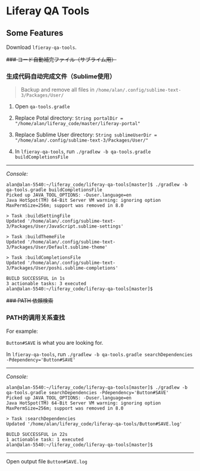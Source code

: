 # Liferay QA Tools

## Some Features

Download `lfieray-qa-tools`.

<s>### コード自動補完ファイル（サブライム用）</s>

### 生成代码自动完成文件（Sublime使用）

> Backup and remove all files in `/home/alan/.config/sublime-text-3/Packages/User/`

1. Open `qa-tools.gradle`

3. Replace Potal directory: `String portalDir = "/home/alan/liferay_code/master/liferay-portal"`

4. Replace Sublime User directory: `String sublimeUserDir = "/home/alan/.config/sublime-text-3/Packages/User/"`

5. In `lfieray-qa-tools`, run `./gradlew -b qa-tools.gradle buildCompletionsFile`

-------------------

*Console:*

```
alan@alan-5540:~/liferay_code/liferay-qa-tools[master]$ ./gradlew -b qa-tools.gradle buildCompletionsFile
Picked up JAVA_TOOL_OPTIONS: -Duser.language=en
Java HotSpot(TM) 64-Bit Server VM warning: ignoring option MaxPermSize=256m; support was removed in 8.0

> Task :buildSettingFile
Updated '/home/alan/.config/sublime-text-3/Packages/User/JavaScript.sublime-settings'

> Task :buildThemeFile
Updated '/home/alan/.config/sublime-text-3/Packages/User/Default.sublime-theme'

> Task :buildCompletionsFile
Updated '/home/alan/.config/sublime-text-3/Packages/User/poshi.sublime-completions'

BUILD SUCCESSFUL in 1s
3 actionable tasks: 3 executed
alan@alan-5540:~/liferay_code/liferay-qa-tools[master]$
```

<s>### PATH 依頼検索</s>

### PATH的调用关系查找

For example:

`Button#SAVE` is what you are looking for.

In `lfieray-qa-tools`, run `./gradlew -b qa-tools.gradle searchDependencies -Pdependency='Button#SAVE'`

-------------------

*Console:*

```
alan@alan-5540:~/liferay_code/liferay-qa-tools[master]$ ./gradlew -b qa-tools.gradle searchDependencies -Pdependency='Button#SAVE'
Picked up JAVA_TOOL_OPTIONS: -Duser.language=en
Java HotSpot(TM) 64-Bit Server VM warning: ignoring option MaxPermSize=256m; support was removed in 8.0

> Task :searchDependencies
Updated '/home/alan/liferay_code/liferay-qa-tools/Button#SAVE.log'

BUILD SUCCESSFUL in 22s
1 actionable task: 1 executed
alan@alan-5540:~/liferay_code/liferay-qa-tools[master]$
```
-------------------

Open output file `Button#SAVE.log`